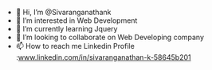 - 👋 Hi, I’m @Sivaranganathank
- 👀 I’m interested in Web Development
- 🌱 I’m currently learning Jquery
- 💞️ I’m looking to collaborate on Web Developing company
- 📫 How to reach me Linkedin Profile :www.linkedin.com/in/sivaranganathan-k-58645b201

<!---
Sivaranganathank/Sivaranganathank is a ✨ special ✨ repository because its `README.md` (this file) appears on your GitHub profile.
You can click the Preview link to take a look at your changes.
--->
